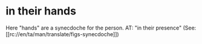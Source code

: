# in their hands

Here "hands" are a synecdoche for the person. AT: "in their presence" (See: [[rc://en/ta/man/translate/figs-synecdoche]])

